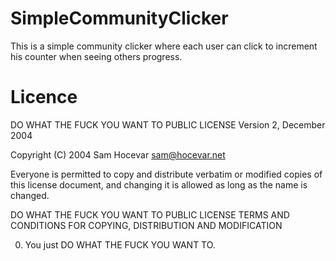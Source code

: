 # SimpleCommunityClicker

This is a simple community clicker where each user can click to increment his counter when seeing others progress. 

# Licence

DO WHAT THE FUCK YOU WANT TO PUBLIC LICENSE 
Version 2, December 2004 

 Copyright (C) 2004 Sam Hocevar <sam@hocevar.net> 

 Everyone is permitted to copy and distribute verbatim or modified 
 copies of this license document, and changing it is allowed as long 
 as the name is changed. 

DO WHAT THE FUCK YOU WANT TO PUBLIC LICENSE 
TERMS AND CONDITIONS FOR COPYING, DISTRIBUTION AND MODIFICATION 

  0. You just DO WHAT THE FUCK YOU WANT TO.